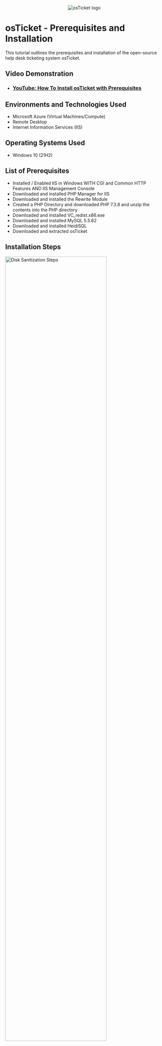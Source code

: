 <p align="center">
<img src="https://i.imgur.com/Clzj7Xs.png" alt="osTicket logo"/>
</p>

<h1>osTicket - Prerequisites and Installation</h1>
This tutorial outlines the prerequisites and installation of the open-source help desk ticketing system osTicket.<br />


<h2>Video Demonstration</h2>

- ### [YouTube: How To Install osTicket with Prerequisites](https://www.youtube.com)

<h2>Environments and Technologies Used</h2>

- Microsoft Azure (Virtual Machines/Compute)
- Remote Desktop
- Internet Information Services (IIS)

<h2>Operating Systems Used </h2>

- Windows 10</b> (21H2)

<h2>List of Prerequisites</h2>

- Installed / Enabled IIS in Windows WITH CGI and Common HTTP Features AND IIS Management Console
- Downloaded and installed PHP Manager for IIS 
- Downloaded and installed the Rewrite Module
- Created a PHP Directory and downloaded PHP 7.3.8 and unzip the contents into the PHP directory
- Downloaded and installed VC_redist.x86.exe
- Downloaded and installed MySQL 5.5.62
- Downloaded and installed HeidiSQL
- Downloaded and extracted osTicket

<h2>Installation Steps</h2>

<p>
<img src="https://imgur.com/D4PqdIy.png" height="80%" width="80%" alt="Disk Sanitization Steps"/>
</p>
<p>
This is a picture of my freshly created vitual machine called "vmostickets" using microsoft Azure. I will then connect the virtual machine to a remote destop where I will be doing the post installations and setting up osTicket.
</p>
<br />

<p>
<img src="https://imgur.com/7ICu6oJ.png" height="80%" width="80%" alt="Disk Sanitization Steps"/>
</p>
<p>
After signing in my vmostickets using a RD, I installed and enabled IIS in windows with CGI, IIS management console and HTTP features as seen on the picture
</p>
<br />

<p>
<img src="https://imgur.com/1DZQZW1.png" height="80%" width="80%" alt="Disk Sanitization Steps"/>
</p>
<p>
Dowloaded and installed prerequisite files that will be needed to install osTicket. Created a PHP folder on local disk C where I unzipped "Php7.3 .8" content in to it. After installing all the files I then downloaded and extracted osTicket
</p>
<br />
